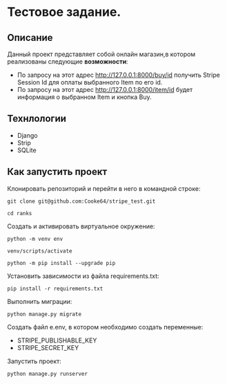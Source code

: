 # Тестовое задание.

## Описание

Данный проект представляет собой онлайн магазин,в котором реализованы следующие **возможности**:
- По запросу на этот адрес http://127.0.0.1:8000/buy/id  получить Stripe Session Id для оплаты выбранного Item по его id.
- По запросу на этот адрес http://127.0.0.1:8000/item/id будет информация о выбранном Item и кнопка Buy.
## Технлологии

- Django
- Strip
- SQLite

## Как запустить проект

Клонировать репозиторий и перейти в него в командной строке:

```git clone git@github.com:Cooke64/stripe_test.git```

```cd ranks```

Cоздать и активировать виртуальное окружение:

```python -m venv env```

```venv/scripts/activate```

```python -m pip install --upgrade pip```

Установить зависимости из файла requirements.txt:

```pip install -r requirements.txt```

Выполнить миграции:

```python manage.py migrate```

Создать файл e.env, в котором необходимо создать переменные:

- STRIPE_PUBLISHABLE_KEY
- STRIPE_SECRET_KEY

Запустить проект:

```python manage.py runserver```